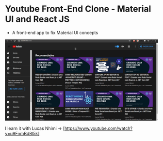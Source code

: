 
# Youtube Front-End Clone - Material UI and React JS


- A front-end app to fix Material UI concepts 


![ScreenShot](https://raw.githubusercontent.com/danielofaustino/react-material-ui/master/youtubeclone.gif)

I learn it with Lucas Nhimi -> [https://www.youtube.com/watch?v=u9FnmBdBl5k]

